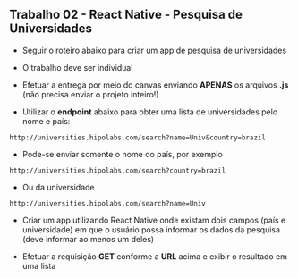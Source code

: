 ## Trabalho 02 - React Native - Pesquisa de Universidades

- Seguir o roteiro abaixo para criar um app de pesquisa de universidades

- O trabalho deve ser individual

- Efetuar a entrega por meio do canvas enviando **APENAS** os arquivos **.js** (não precisa enviar o projeto inteiro!)

- Utilizar o **endpoint** abaixo para obter uma lista de universidades pelo nome e país:

`http://universities.hipolabs.com/search?name=Univ&country=brazil`

- Pode-se enviar somente o nome do país, por exemplo

`http://universities.hipolabs.com/search?country=brazil`

- Ou da universidade

`http://universities.hipolabs.com/search?name=Univ`

- Criar um app utilizando React Native onde existam dois campos (país e universidade) em que o usuário possa informar os dados da pesquisa (deve informar ao menos um deles)

- Efetuar a requisição **GET** conforme a **URL** acima e exibir o resultado em uma lista

